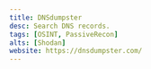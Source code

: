 ```yaml
---
title: DNSdumpster
desc: Search DNS records.
tags: [OSINT, PassiveRecon]
alts: [Shodan]
website: https://dnsdumpster.com/
---
```

